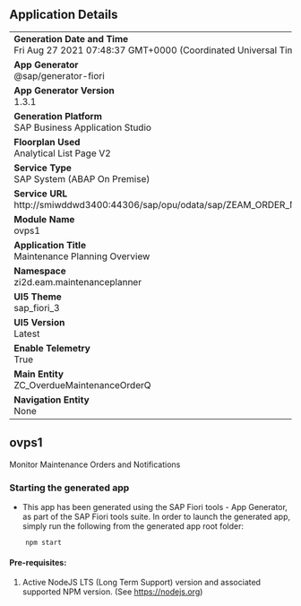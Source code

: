 ## Application Details
|               |
| ------------- |
|**Generation Date and Time**<br>Fri Aug 27 2021 07:48:37 GMT+0000 (Coordinated Universal Time)|
|**App Generator**<br>@sap/generator-fiori|
|**App Generator Version**<br>1.3.1|
|**Generation Platform**<br>SAP Business Application Studio|
|**Floorplan Used**<br>Analytical List Page V2|
|**Service Type**<br>SAP System (ABAP On Premise)|
|**Service URL**<br>http://smiwddwd3400:44306/sap/opu/odata/sap/ZEAM_ORDER_MONITOR_SRV/
|**Module Name**<br>ovps1|
|**Application Title**<br>Maintenance Planning Overview|
|**Namespace**<br>zi2d.eam.maintenanceplanner|
|**UI5 Theme**<br>sap_fiori_3|
|**UI5 Version**<br>Latest|
|**Enable Telemetry**<br>True|
|**Main Entity**<br>ZC_OverdueMaintenanceOrderQ|
|**Navigation Entity**<br>None|

## ovps1

Monitor Maintenance Orders and Notifications

### Starting the generated app

-   This app has been generated using the SAP Fiori tools - App Generator, as part of the SAP Fiori tools suite.  In order to launch the generated app, simply run the following from the generated app root folder:

```
    npm start
```

#### Pre-requisites:

1. Active NodeJS LTS (Long Term Support) version and associated supported NPM version.  (See https://nodejs.org)


